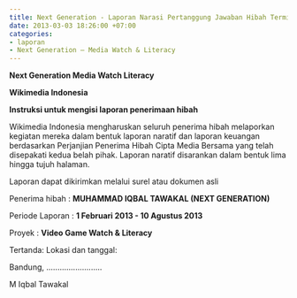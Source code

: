 ```yaml
---
title: Next Generation - Laporan Narasi Pertanggung Jawaban Hibah Termin II
date: 2013-03-03 18:26:00 +07:00
categories:
- laporan
- Next Generation – Media Watch & Literacy
---
```


**Next Generation Media Watch Literacy**

**Wikimedia Indonesia**

**Instruksi untuk mengisi laporan penerimaan hibah**

Wikimedia Indonesia mengharuskan seluruh penerima hibah melaporkan kegiatan mereka dalam bentuk laporan naratif dan laporan keuangan berdasarkan Perjanjian Penerima Hibah Cipta Media Bersama yang telah disepakati kedua belah pihak. Laporan naratif disarankan dalam bentuk lima hingga tujuh halaman.

Laporan dapat dikirimkan melalui surel atau dokumen asli

Penerima hibah	:	**MUHAMMAD IQBAL TAWAKAL (NEXT GENERATION)**

Periode Laporan	:	**1 Februari 2013 - 10 Agustus 2013**

Proyek	:	**Video Game Watch & Literacy**

Tertanda: Lokasi dan tanggal:

Bandung, .........................


M Iqbal Tawakal